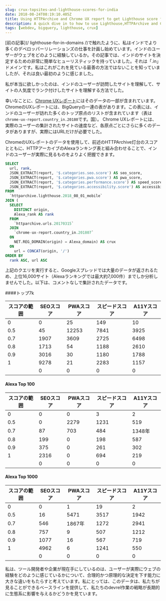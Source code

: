 ```yaml
---
slug: crux-topsites-and-lighthouse-scores-for-india
date: 2018-08-24T08:19:10.405Z
title: Using HTTPArchive and Chrome UX report to get Lighthouse score for top visited sites in India.
description: A quick dive in to how to use Lighthouse,HTTPArchive and Chrome UX report to try and understand how users in a country might experience the web.
tags: [webdev, bigquery, lighthouse, crux]
---
```



[前の記事](/ lighthouse-for-in-domains /)で触れたように、私はインドでより多くのデベロッパーリレーションズの仕事を計画し始めています。インドのユーザーがウェブをどのように経験しているか。その記事では、インドのサイトを決定するための非常に簡単なヒューリスティックを持っていました。それは「.in」ドメインです。私はこれがこれを見ている最善の方法ではないことを知っていましたが、それは良い最初のように感じました。

私が本当に欲しかったのは、インドのユーザーが訪問したサイトを理解して、サイトの人気度でランク付けしたサイトを理解する方法でした。

幸いなことに、[Chrome UXレポート](https://developers.google.com/web/tools/chrome-user-experience-report/)にはそのデータの一部が含まれています。 ChromeのUXレポートには、BigQueryの一連の表があります。この表には、インドのユーザーが訪れた多くのトップ原点のリストが含まれています（表は `chrome-ux-report.country_in.20180`です。国）。 Chrome UXレポートには、実際のユーザーの集計されたサイトの速度など、各原点ごとにさらに多くのデータがありますが、実際にはURLだけが必要でした。

ChromeのUXレポートのデータを使用して、前述のHTTPArchive灯台のスコアとともに、HTTPアーカイブのAlexaランキング表と組み合わせることで、インドのユーザーが実際に見るものをよりよく把握できます。




```sql
SELECT
  url, rank,
  JSON_EXTRACT(report, '$.categories.seo.score') AS seo_score,
  JSON_EXTRACT(report, '$.categories.pwa.score') AS pwa_score,
  JSON_EXTRACT(report, '$.categories.performance.score') AS speed_score,
  JSON_EXTRACT(report, '$.categories.accessibility.score') AS accessibility_score
FROM
  `httparchive.lighthouse.2018_08_01_mobile`
JOIN (
  SELECT
    DISTINCT origin,
    Alexa_rank AS rank
  FROM
    `httparchive.urls.20170315`
  JOIN
    `chrome-ux-report.country_in.201807`
  ON
    NET.REG_DOMAIN(origin) = Alexa_domain) AS crux
  ON
    url = CONCAT(origin, '/')
ORDER BY
  rank ASC, url ASC
```


上記のクエリを実行すると、Googleスプレッドでは大量のデータが返されるため、上位16,000サイト（Alexaランキングでは最大約7,000件）までしか分析しませんでした。以下は、コメントなしで集計されたデータです。

####トップ7k

<table><thead><th>スコアの範囲</th><th> SEOスコア</th><th> PWAスコア</th><th>スピードスコア</th><th> A11Yスコア</th></thead><tbody><tr><td> 0 </td><td> 0 </td><td> 25 </td><td> 149 </td><td> 10 </td></tr><tr><td> 0.5 </td><td> 45 </td><td> 12253 </td><td> 7841 </td><td> 3925 </td></tr><tr><td> 0.7 </td><td> 1907 </td><td> 3609 </td><td> 2725 </td><td> 6498 </td></tr><tr><td> 0.8 </td><td> 1713 </td><td> 54 </td><td> 1188 </td><td> 2610 </td></tr><tr><td> 0.9 </td><td> 3016 </td><td> 30 </td><td> 1180 </td><td> 1788 </td></tr><tr><td> 1 </td><td> 9278 </td><td> 21 </td><td> 2283 </td><td> 1157 </td></tr><tr><td></td><td> 0 </td><td> 0 </td><td> 0 </td><td> 0 </td></tr></tbody></table>

#### Alexa Top 100

<table><thead><th>スコアの範囲</th><th> SEOスコア</th><th> PWAスコア</th><th>スピードスコア</th><th> A11Yスコア</th></thead><tbody><tr><td> 0 </td><td> 0 </td><td> 0 </td><td> 3 </td><td> 2 </td></tr><tr><td> 0.5 </td><td> 0 </td><td> 2279 </td><td> 1231 </td><td> 519 </td></tr><tr><td> 0.7 </td><td> 87 </td><td> 703 </td><td> 484 </td><td> 1348年</td></tr><tr><td> 0.8 </td><td> 199 </td><td> 0 </td><td> 198 </td><td> 587 </td></tr><tr><td> 0.9 </td><td> 375 </td><td> 0 </td><td> 261 </td><td> 302 </td></tr><tr><td> 1 </td><td> 2316 </td><td> 0 </td><td> 694 </td><td> 219 </td></tr><tr><td></td><td> 0 </td><td> 0 </td><td> 0 </td><td> 0 </td></tr></tbody></table>

#### Alexa Top 1000

<table><thead><th>スコアの範囲</th><th> SEOスコア</th><th> PWAスコア</th><th>スピードスコア</th><th> A11Yスコア</th></thead><tbody><tr><td> 0 </td><td> 0 </td><td> 1 </td><td> 19 </td><td> 2 </td></tr><tr><td> 0.5 </td><td> 16 </td><td> 5471 </td><td> 3517 </td><td> 1942 </td></tr><tr><td> 0.7 </td><td> 546 </td><td> 1867年</td><td> 1272 </td><td> 2941 </td></tr><tr><td> 0.8 </td><td> 757 </td><td> 9 </td><td> 507 </td><td> 1212 </td></tr><tr><td> 0.9 </td><td> 1077 </td><td> 16 </td><td> 567 </td><td> 719 </td></tr><tr><td> 1 </td><td> 4962 </td><td> 6 </td><td> 1241 </td><td> 550 </td></tr><tr><td></td><td> 0 </td><td> 0 </td><td> 0 </td><td> 0 </td></tr></tbody></table>

私は、ツール開発者や企業が現在手にしているのは、ユーザーが実際にウェブの経験をどのように感じているかについて、合理的かつ原理的な決定を下す能力に大きな違いをもたらすと考えています。私にとっては、このデータは、私たちが見ることができるベースラインを提供して、私たちのdevrel作業の戦略が長期的に生態系に影響を与えるかどうかを見ています。
